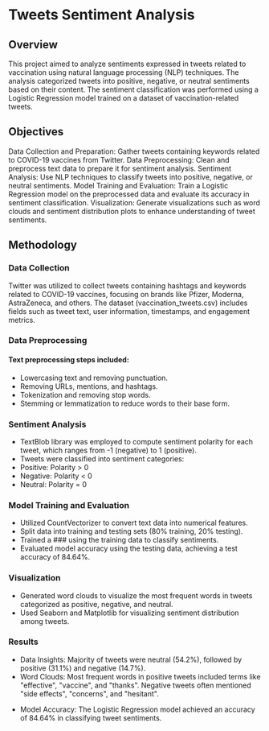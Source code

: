 # Tweets Sentiment Analysis

## Overview
This project aimed to analyze sentiments expressed in tweets related to vaccination using natural language processing (NLP) techniques. The analysis categorized tweets into positive, negative, or neutral sentiments based on their content. The sentiment classification was performed using a Logistic Regression model trained on a dataset of vaccination-related tweets.

## Objectives
Data Collection and Preparation: Gather tweets containing keywords related to COVID-19 vaccines from Twitter.
Data Preprocessing: Clean and preprocess text data to prepare it for sentiment analysis.
Sentiment Analysis: Use NLP techniques to classify tweets into positive, negative, or neutral sentiments.
Model Training and Evaluation: Train a Logistic Regression model on the preprocessed data and evaluate its accuracy in sentiment classification.
Visualization: Generate visualizations such as word clouds and sentiment distribution plots to enhance understanding of tweet sentiments.

## Methodology

### Data Collection

Twitter was utilized to collect tweets containing hashtags and keywords related to COVID-19 vaccines, focusing on brands like Pfizer, Moderna, AstraZeneca, and others.
The dataset (vaccination_tweets.csv) includes fields such as tweet text, user information, timestamps, and engagement metrics.

### Data Preprocessing
#### Text preprocessing steps included:
- Lowercasing text and removing punctuation.
- Removing URLs, mentions, and hashtags.
- Tokenization and removing stop words.
- Stemming or lemmatization to reduce words to their base form.

### Sentiment Analysis
- TextBlob library was employed to compute sentiment polarity for each tweet, which ranges from -1 (negative) to 1 (positive).
- Tweets were classified into sentiment categories:
- Positive: Polarity > 0
- Negative: Polarity < 0
- Neutral: Polarity = 0
  
### Model Training and Evaluation

- Utilized CountVectorizer to convert text data into numerical features.
- Split data into training and testing sets (80% training, 20% testing).
- Trained a ### <Logistic Regression model> using the training data to classify sentiments.
- Evaluated model accuracy using the testing data, achieving a test accuracy of 84.64%.
  
### Visualization
- Generated word clouds to visualize the most frequent words in tweets categorized as positive, negative, and neutral.
- Used Seaborn and Matplotlib for visualizing sentiment distribution among tweets.
  
### Results
- Data Insights: Majority of tweets were neutral (54.2%), followed by positive (31.1%) and negative (14.7%).
- Word Clouds: Most frequent words in positive tweets included terms like "effective", "vaccine", and "thanks". Negative tweets often mentioned "side effects", "concerns", and "hesitant".
* Model Accuracy: The Logistic Regression model achieved an accuracy of 84.64% in classifying tweet sentiments.
